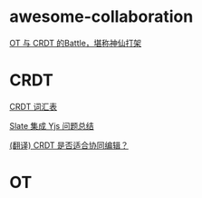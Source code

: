 # awesome-collaboration
[OT 与 CRDT 的Battle，堪称神仙打架](https://github.com/pubuzhixing8/awesome-collaboration/blob/master/fairy-fight/collaborative-editing.md)

# CRDT
[CRDT 词汇表](https://github.com/pubuzhixing8/awesome-collaboration/blob/master/crdt/crdt-glossary.md)


[Slate 集成 Yjs 问题总结](https://github.com/pubuzhixing8/awesome-collaboration/blob/master/crdt/yjs/yjs-fqa.md)

[(翻译) CRDT 是否适合协同编辑？](https://github.com/pubuzhixing8/awesome-collaboration/blob/master/crdt/yjs/are-crdts-suitable-for-shared-editing.md)


# OT
